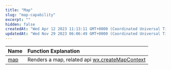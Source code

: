 ```yaml
---
title: "Map"
slug: "map-capability"
excerpt: ""
hidden: false
createdAt: "Wed Apr 12 2023 11:13:11 GMT+0000 (Coordinated Universal Time)"
updatedAt: "Wed Nov 29 2023 06:06:49 GMT+0000 (Coordinated Universal Time)"
---
```

| Name           | Function Explanation                                          |
| :------------- | :------------------------------------------------------------ |
| [map](doc:map) | Renders a map, related api [wx.createMapContext](doc:map-api) |
